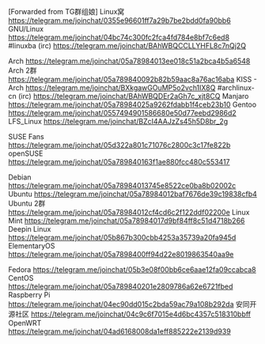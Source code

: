 [Forwarded from TG群组娘]
Linux窝 https://telegram.me/joinchat/0355e96601ff7a29b7be2bdd0fa90bb6
GNU/Linux https://telegram.me/joinchat/04bc74c300fc2fca4fd784e8bf7c6ed8
#linuxba (irc) https://telegram.me/joinchat/BAhWBQCCLLYHFL8c7nQj2Q

Arch https://telegram.me/joinchat/05a78984013ee018c51a2bca4b5a6548
Arch 2群 https://telegram.me/joinchat/05a789840092b82b59aac8a76ac16aba
KISS - Arch https://telegram.me/joinchat/BXkgawGOuMP5o2vch1IX8Q
#archlinux-cn (irc) https://telegram.me/joinchat/BAhWBQDEr2aGh7c_xjt8CQ
Manjaro https://telegram.me/joinchat/05a78984025a9262fdabb1f4ceb23b10
Gentoo https://telegram.me/joinchat/0557494901586680e50d77eebd2986d2
LFS_Linux https://telegram.me/joinchat/BZcI4AAJzZs45h5D8br_2g

SUSE Fans https://telegram.me/joinchat/05d322a801c71076c2800c3c17fe822b
openSUSE https://telegram.me/joinchat/05a789840163f1ae880fcc480c553417

Debian https://telegram.me/joinchat/05a78984013745e8522ce0ba8b02002c
Ubuntu https://telegram.me/joinchat/05a78984012baf7676de39c19838cfb4
Ubuntu 2群 https://telegram.me/joinchat/05a78984012cf4cd6c2f122ddf02200e
Linux Mint https://telegram.me/joinchat/05a78984017d9bf84ff8c51d4718b266
Deepin Linux https://telegram.me/joinchat/05b867b300cbb4253a35739a20fa945d
ElementaryOS https://telegram.me/joinchat/05a7898400ff94d22e8019863540aa9e

Fedora https://telegram.me/joinchat/05b3e08f00bb6ce6aae12fa09ccabca8
CentOS https://telegram.me/joinchat/05a789840201e2809786a62e6721fbed
Raspberry Pi https://telegram.me/joinchat/04ec90dd015c2bda59ac79a108b292da
安同开源社区 https://telegram.me/joinchat/04c9c6f7015e4d6bc4357c518310bbff
OpenWRT https://telegram.me/joinchat/04ad6168008da1eff885222e2139d939